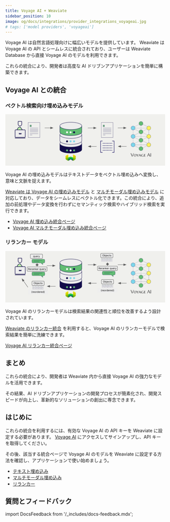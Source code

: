```yaml
---
title: Voyage AI + Weaviate
sidebar_position: 10
image: og/docs/integrations/provider_integrations_voyageai.jpg
# tags: ['model providers', 'voyageai']
---
```


<!-- Note: for images, use https://docs.google.com/presentation/d/15opIcJuaIjEEcs_1Zm8B6pccox2p7_MHSjCnRv4dPfU/edit?usp=sharing -->

Voyage AI は自然言語処理向けに幅広いモデルを提供しています。 Weaviate は Voyage AI の API とシームレスに統合されており、ユーザーは Weaviate Database から直接 Voyage AI のモデルを利用できます。

これらの統合により、開発者は高度な AI ドリブンアプリケーションを簡単に構築できます。

## Voyage AI との統合

### ベクトル検索向け埋め込みモデル

![Embedding integration illustration](../_includes/integration_voyageai_embedding.png)

Voyage AI の埋め込みモデルはテキストデータをベクトル埋め込みへ変換し、意味と文脈を捉えます。

[Weaviate は Voyage AI の埋め込みモデル](./embeddings.md) と [マルチモーダル埋め込みモデル](./embeddings-multimodal.md) に対応しており、データをシームレスにベクトル化できます。この統合により、追加の前処理やデータ変換を行わずにセマンティック検索やハイブリッド検索を実行できます。

- [Voyage AI 埋め込み統合ページ](./embeddings.md)
- [Voyage AI マルチモーダル埋め込み統合ページ](./embeddings-multimodal.md)

### リランカー モデル

![Reranker integration illustration](../_includes/integration_voyageai_reranker.png)

Voyage AI のリランカーモデルは検索結果の関連性と順位を改善するよう設計されています。

[Weaviate のリランカー統合](./reranker.md) を利用すると、Voyage AI のリランカーモデルで検索結果を簡単に洗練できます。

[Voyage AI リランカー統合ページ](./reranker.md)

## まとめ

これらの統合により、開発者は Weaviate 内から直接 Voyage AI の強力なモデルを活用できます。

その結果、AI ドリブンアプリケーションの開発プロセスが簡素化され、開発スピードが向上し、革新的なソリューションの創出に専念できます。

## はじめに

これらの統合を利用するには、有効な Voyage AI の API キーを Weaviate に設定する必要があります。 [Voyage AI](https://www.voyageai.com/) にアクセスしてサインアップし、API キーを取得してください。

その後、該当する統合ページで Voyage AI のモデルを Weaviate に設定する方法を確認し、アプリケーションで使い始めましょう。

- [テキスト埋め込み](./embeddings.md)
- [マルチモーダル埋め込み](./embeddings-multimodal.md)
- [リランカー](./reranker.md)

## 質問とフィードバック

import DocsFeedback from '/_includes/docs-feedback.mdx';

<DocsFeedback/>

